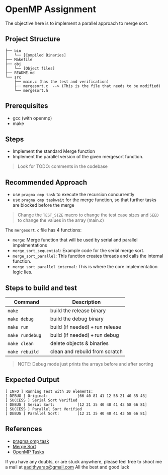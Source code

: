 # OpenMP Assignment

The objective here is to implement a parallel approach to merge sort.

## Project Structure
```.
├── bin
│   └── [Compiled Binaries]
├── Makefile
├── obj
│   └── [Object files]
├── README.md
└── src
    ├── main.c (has the test and verification)
    ├── mergesort.c  --> (This is the file that needs to be modified)
    └── mergesort.h
```
## Prerequisites
- gcc (with openmp)
- make
## Steps
- Implement the standard Merge function
- Implement the parallel version of the given mergesort function.

> Look for TODO: comments in the codebase

## Recommended Approach
- use `pragma omp task` to execute the recursion concurrently
- use `pragma omp taskwait` for the merge function, so that further tasks are blocked before the merge
  
> Change the `TEST_SIZE` macro to change the test case sizes and `SEED` to change the values in the array (main.c)

The `mergesort.c` file has 4 functions:
- `merge`: Merge function that will be used by serial and parallel impelmentations
- `merge_sort_sequential`: Example code for the serial merge sort.
- `merge_sort_parallel`: This function creates threads and calls the internal function.
- `merge_sort_parallel_internal`: This is where the core implementation logic lies.

## Steps to build and test
| Command            | Description                     |
| ------------------ | ------------------------------- |
| `make`             | build the release binary        |
| `make debug`       | build the debug binary          |
| `make run`         | build (if needed) + run release |
| `make rundebug`    | build (if needed) + run debug   |
| `make clean`       | delete objects & binaries       |
| `make rebuild`     | clean and rebuild from scratch  |

> NOTE: Debug mode just prints the arrays before and after sorting



## Expected Output

```
[ INFO ] Running Test with 10 elements:
[ DEBUG ] Original:             [66 40 81 41 12 58 21 40 35 43]
[ SUCCESS ] Serial Sort Verified
[ DEBUG ] Serial Sort:          [12 21 35 40 40 41 43 58 66 81]
[ SUCCESS ] Parallel Sort Verified
[ DEBUG ] Parallel Sort:        [12 21 35 40 40 41 43 58 66 81]
```


## References
- [pragma omp task](https://www.ibm.com/docs/en/zos/2.4.0?topic=processing-pragma-omp-task)
- [Merge Sort](https://www.geeksforgeeks.org/dsa/merge-sort/)
- [OpenMP Tasks](https://hpc2n.github.io/Task-based-parallelism/branch/master/task-basics-1/#task-construct)

If you have any doubts, or are stuck anywhere, please feel free to shoot me a mail at aadithyarao@gmail.com
All the best and good luck
